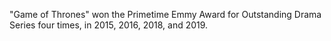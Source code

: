 "Game of Thrones" won the Primetime Emmy Award for Outstanding Drama Series four times, in 2015, 2016, 2018, and 2019.
